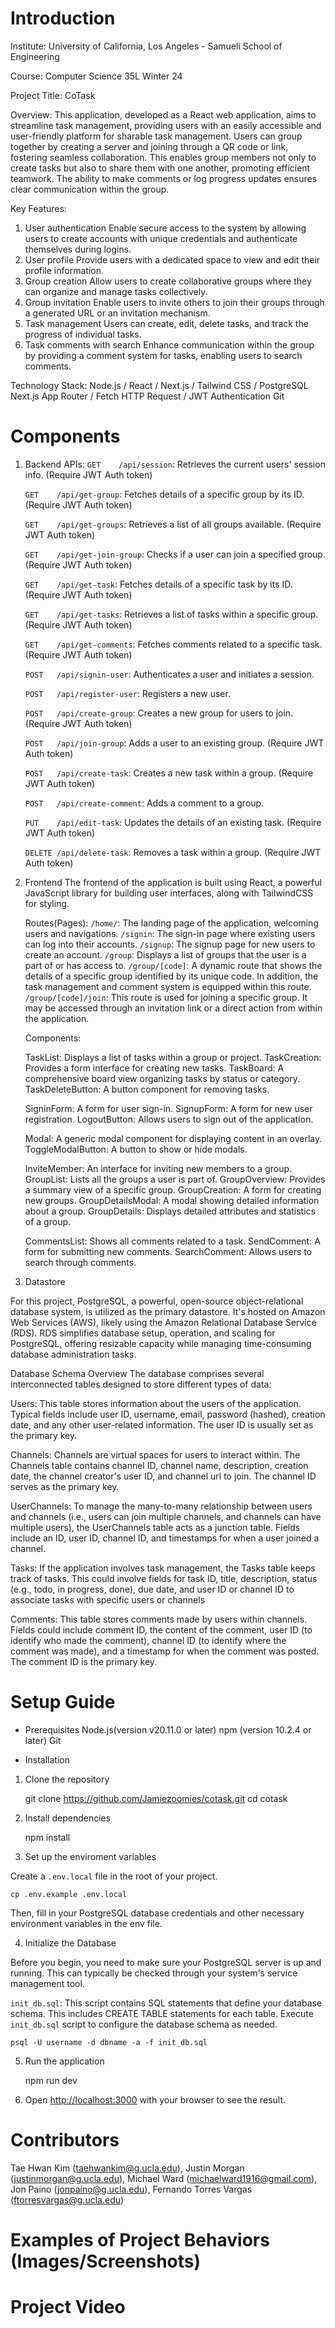 # Introduction

Institute: 
University of California, Los Angeles - Samueli School of Engineering

Course: 
Computer Science 35L Winter 24

Project Title:
CoTask

Overview:
This application, developed as a React web application, aims to streamline task management, providing users with an easily accessible and user-friendly platform for sharable task management. Users can group together by creating a server and joining through a QR code or link, fostering seamless collaboration. This enables group members not only to create tasks but also to share them with one another, promoting efficient teamwork. The ability to make comments or log progress updates ensures clear communication within the group.


Key Features:
1. User authentication
    Enable secure access to the system by allowing users to create accounts with unique credentials and authenticate themselves during logins.
2. User profile
    Provide users with a dedicated space to view and edit their profile information.
3. Group creation
    Allow users to create collaborative groups where they can organize and manage tasks collectively.
4. Group invitation
    Enable users to invite others to join their groups through a generated URL or an invitation mechanism.
5. Task management
    Users can create, edit, delete tasks, and track the progress of individual tasks.
6. Task comments with search
    Enhance communication within the group by providing a comment system for tasks, enabling users to search comments.

Technology Stack:
Node.js / React / Next.js / Tailwind CSS / PostgreSQL 
Next.js App Router / Fetch HTTP Request / JWT Authentication
Git


# Components

1. Backend
    APIs:
    `GET    /api/session`:  Retrieves the current users' session info. 
                            (Require JWT Auth token)

    `GET    /api/get-group`: Fetches details of a specific group by its ID. 
                            (Require JWT Auth token)

    `GET    /api/get-groups`: Retrieves a list of all groups available.
                            (Require JWT Auth token)

    `GET    /api/get-join-group`: Checks if a user can join a specified group.
                            (Require JWT Auth token)

    `GET    /api/get-task`: Fetches details of a specific task by its ID.
                            (Require JWT Auth token)

    `GET    /api/get-tasks`:  Retrieves a list of tasks within a specific group.
                            (Require JWT Auth token)

    `GET    /api/get-comments`: Fetches comments related to a specific task.
                            (Require JWT Auth token)

    `POST   /api/signin-user`: Authenticates a user and initiates a session.

    `POST   /api/register-user`: Registers a new user.

    `POST   /api/create-group`: Creates a new group for users to join.
                            (Require JWT Auth token)

    `POST   /api/join-group`: Adds a user to an existing group.
                            (Require JWT Auth token)

    `POST   /api/create-task`: Creates a new task within a group.
                            (Require JWT Auth token)

    `POST   /api/create-comment`: Adds a comment to a group.

    `PUT    /api/edit-task`: Updates the details of an existing task.
                            (Require JWT Auth token)

    `DELETE /api/delete-task`: Removes a task within a group.
                            (Require JWT Auth token)



2. Frontend
    The frontend of the application is built using React, a powerful JavaScript library for building user interfaces, along with TailwindCSS for styling.
    
    Routes(Pages):
        `/home/`: The landing page of the application, welcoming users and navigations.
        `/signin`: The sign-in page where existing users can log into their accounts. 
        `/signup`: The signup page for new users to create an account.
        `/group`: Displays a list of groups that the user is a part of or has access to.
        `/group/[code]`: A dynamic route that shows the details of a specific group identified by its unique code. In addition, the task management and comment system is equipped within this route.
        `/group/[code]/join`: This route is used for joining a specific group. It may be accessed through an invitation link or a direct action from within the application.
        
    Components:

    TaskList: Displays a list of tasks within a group or project.
    TaskCreation: Provides a form interface for creating new tasks.
    TaskBoard: A comprehensive board view organizing tasks by status or category.
    TaskDeleteButton: A button component for removing tasks.

    SigninForm: A form for user sign-in.
    SignupForm: A form for new user registration.
    LogoutButton: Allows users to sign out of the application.

    Modal: A generic modal component for displaying content in an overlay.
    ToggleModalButton: A button to show or hide modals.

    InviteMember: An interface for inviting new members to a group.
    GroupList: Lists all the groups a user is part of.
    GroupOverview: Provides a summary view of a specific group.
    GroupCreation: A form for creating new groups.
    GroupDetailsModal: A modal showing detailed information about a group.
    GroupDetails: Displays detailed attributes and statistics of a group.

    CommentsList: Shows all comments related to a task.
    SendComment: A form for submitting new comments.
    SearchComment: Allows users to search through comments.



3. Datastore

For this project, PostgreSQL, a powerful, open-source object-relational database system, is utilized as the primary datastore. It's hosted on Amazon Web Services (AWS), likely using the Amazon Relational Database Service (RDS). RDS simplifies database setup, operation, and scaling for PostgreSQL, offering resizable capacity while managing time-consuming database administration tasks.

Database Schema Overview
The database comprises several interconnected tables designed to store different types of data:

Users: This table stores information about the users of the application. Typical fields include user ID, username, email, password (hashed), creation date, and any other user-related information. The user ID is usually set as the primary key.

Channels: Channels are virtual spaces for users to interact within. The Channels table contains channel ID, channel name, description, creation date, the channel creator's user ID, and channel url to join. The channel ID serves as the primary key.

UserChannels: To manage the many-to-many relationship between users and channels (i.e., users can join multiple channels, and channels can have multiple users), the UserChannels table acts as a junction table. Fields include an ID, user ID, channel ID, and timestamps for when a user joined a channel.

Tasks: If the application involves task management, the Tasks table keeps track of tasks. This could involve fields for task ID, title, description, status (e.g., todo, in progress, done), due date, and user ID or channel ID to associate tasks with specific users or channels

Comments: This table stores comments made by users within channels. Fields could include comment ID, the content of the comment, user ID (to identify who made the comment), channel ID (to identify where the comment was made), and a timestamp for when the comment was posted. The comment ID is the primary key.



# Setup Guide

- Prerequisites
Node.js(version v20.11.0 or later)
npm (version 10.2.4 or later)
Git


- Installation

1. Clone the repository

    git clone https://github.com/Jamiezoomies/cotask.git
    cd cotask

2. Install dependencies

    npm install

3. Set up the enviroment variables

Create a `.env.local` file in the root of your project.

    cp .env.example .env.local

Then, fill in your PostgreSQL database credentials and other necessary environment variables in the env file.

4. Initialize the Database

Before you begin, you need to make sure your PostgreSQL server is up and running. This can typically be checked through your system's service management tool.

`init_db.sql`: This script contains SQL statements that define your database schema. This includes CREATE TABLE statements for each table. Execute `init_db.sql` script to configure the database schema as needed.

    psql -U username -d dbname -a -f init_db.sql


5. Run the application

    npm run dev


6. Open [http://localhost:3000](http://localhost:3000) with your browser to see the result.


# Contributors
Tae Hwan Kim (taehwankim@g.ucla.edu), Justin Morgan (justinmorgan@g.ucla.edu), 
Michael Ward (michaelward1916@gmail.com), Jon Paino (jonpaino@g.ucla.edu), 
Fernando Torres Vargas (ftorresvargas@g.ucla.edu)



# Examples of Project Behaviors (Images/Screenshots)






# Project Video

